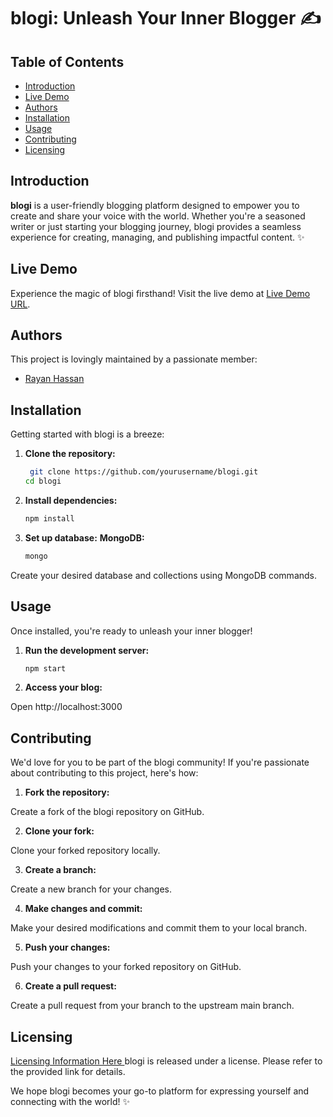 # blogi: Unleash Your Inner Blogger ✍️

 ## Table of Contents

* [Introduction](#introduction)
* [Live Demo](#live-demo)
* [Authors](#authors)
* [Installation](#installation)
* [Usage](#usage)
* [Contributing](#contributing)
* [Licensing](#licensing)

## Introduction

**blogi** is a user-friendly blogging platform designed to empower you to create and share your voice with the world. Whether you're a seasoned writer or just starting your blogging journey, blogi provides a seamless experience for creating, managing, and publishing impactful content. ✨

## Live Demo

Experience the magic of blogi firsthand! Visit the live demo at [Live Demo URL](https://www.youtube.com/watch?v=NJMwTE2uCuU).

## Authors

This project is lovingly maintained by a passionate member:

* [Rayan Hassan](Rayancoder21)


## Installation

Getting started with blogi is a breeze:

1. **Clone the repository:**

   ```bash
    git clone https://github.com/yourusername/blogi.git
   cd blogi


2. **Install dependencies:**

    ```bash
    npm install


3. **Set up database:**
    **MongoDB:**

    ```bash
    mongo

Create your desired database and collections using MongoDB commands.

## Usage
Once installed, you're ready to unleash your inner blogger!

1. **Run the development server:**

    ```bash
    npm start

2. **Access your blog:**

Open http://localhost:3000 

## Contributing
We'd love for you to be part of the blogi community! If you're passionate about contributing to this project, here's how:

1. **Fork the repository:**

Create a fork of the blogi repository on GitHub.

2. **Clone your fork:**

Clone your forked repository locally.

3. **Create a branch:**

Create a new branch for your changes.

4. **Make changes and commit:**

Make your desired modifications and commit them to your local branch.

5. **Push your changes:**

Push your changes to your forked repository on GitHub.

6. **Create a pull request:**

Create a pull request from your branch to the upstream main branch.

## Licensing
[Licensing Information Here ](LICENSE) blogi is released under a license. Please refer to the provided link for details.

We hope blogi becomes your go-to platform for expressing yourself and connecting with the world! ✨
